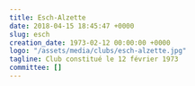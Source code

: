 ```yaml
---
title: Esch-Alzette
date: 2018-04-15 18:45:47 +0000
slug: esch
creation_date: 1973-02-12 00:00:00 +0000
logo: "/assets/media/clubs/esch-alzette.jpg"
tagline: Club constitué le 12 février 1973
committee: []
---
```

